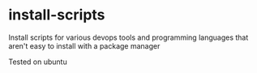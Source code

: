 # install-scripts
Install scripts for various devops tools and programming languages that aren't easy to install with a package manager

Tested on ubuntu
